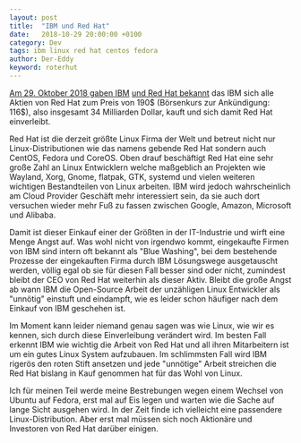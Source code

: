 ```yaml
---
layout: post
title:  "IBM und Red Hat"
date:   2018-10-29 20:00:00 +0100
category: Dev
tags: ibm linux red hat centos fedora
author: Der-Eddy
keyword: roterhut
---
```


[Am 29. Oktober 2018 gaben IBM](https://newsroom.ibm.com/2018-10-28-IBM-To-Acquire-Red-Hat-Completely-Changing-The-Cloud-Landscape-And-Becoming-Worlds-1-Hybrid-Cloud-Provider) [und Red Hat bekannt](https://www.redhat.com/en/about/press-releases/ibm-acquire-red-hat-completely-changing-cloud-landscape-and-becoming-worlds-1-hybrid-cloud-provider?intcmp=701f2000000RWK2AAO) das IBM sich alle Aktien von Red Hat zum Preis von 190$ (Börsenkurs zur Ankündigung: 116$), also insgesamt 34 Milliarden Dollar, kauft und sich damit Red Hat einverleibt.

Red Hat ist die derzeit größte Linux Firma der Welt und betreut nicht nur Linux-Distributionen wie das namens gebende Red Hat sondern auch CentOS, Fedora und CoreOS. Oben drauf beschäftigt Red Hat eine sehr große Zahl an Linux Entwicklern welche maßgeblich an Projekten wie Wayland, Xorg, Gnome, flatpak, GTK, systemd und vielen weiteren wichtigen Bestandteilen von Linux arbeiten. IBM wird jedoch wahrscheinlich am Cloud Provider Geschäft mehr interessiert sein, da sie auch dort versuchen wieder mehr Fuß zu fassen zwischen Google, Amazon, Microsoft und Alibaba.

Damit ist dieser Einkauf einer der Größten in der IT-Industrie und wirft eine Menge Angst auf. Was wohl nicht von irgendwo kommt, eingekaufte Firmen von IBM sind intern oft bekannt als "Blue Washing", bei dem bestehende Prozesse der eingekauften Firma durch IBM Lösungswege ausgetauscht werden, völlig egal ob sie für diesen Fall besser sind oder nicht, zumindest bleibt der CEO von Red Hat weiterhin als dieser Aktiv. Bleibt die große Angst ab wann IBM die Open-Source Arbeit der unzähligen Linux Entwickler als "unnötig" einstuft und eindampft, wie es leider schon häufiger nach dem Einkauf von IBM geschehen ist. 

Im Moment kann leider niemand genau sagen was wie Linux, wie wir es kennen, sich durch diese Einverleibung verändert wird. Im besten Fall erkennt IBM wie wichtig die Arbeit von Red Hat und all ihren Mitarbeitern ist um ein gutes Linux System aufzubauen. Im schlimmsten Fall wird IBM rigerös den roten Stift ansetzen und jede "unnötige" Arbeit streichen die Red Hat bislang in Kauf genommen hat für das Wohl von Linux.

Ich für meinen Teil werde meine Bestrebungen wegen einem Wechsel von Ubuntu auf Fedora, erst mal auf Eis legen und warten wie die Sache auf lange Sicht ausgehen wird. In der Zeit finde ich vielleicht eine passendere Linux-Distribution. Aber erst mal müssen sich noch Aktionäre und Investoren von Red Hat darüber einigen.